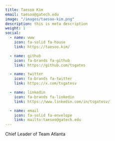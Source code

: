 ```yaml
---
title: Taesoo Kim
email: taesoo@gatech.edu
image: "/images/taesoo-kim.png"
description: this is meta description
weight: 1
social:
  - name: www
    icon: fa-solid fa-house
    link: https://taesoo.kim/

  - name: github
    icon: fa-brands fa-github
    link: https://github.com/tsgates

  - name: twitter
    icon: fa-brands fa-twitter
    link: https://x.com/tsgatesv

  - name: linkedin
    icon: fa-brands fa-linkedin
    link: https://www.linkedin.com/in/tsgatesv/

  - name: email
    icon: fa-solid fa-envelope
    link: mailto:taesoo@gatech.edu
---
```


Chief Leader of Team Atlanta